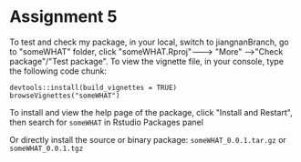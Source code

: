 # Assignment 5

To test and check my package, in your local, switch to jiangnanBranch, go to "someWHAT" folder, click "someWHAT.Rproj"---> "More" -->"Check package"/"Test package". To view the vignette file, in your console, type the following code chunk: 

```{r}
devtools::install(build_vignettes = TRUE)
browseVignettes("someWHAT")
```
To install and view the help page of the package, click "Install and Restart", then search for `someWHAT` in Rstudio Packages panel

Or directly install the source or binary package:
`someWHAT_0.0.1.tar.gz` or `someWHAT_0.0.1.tgz`

